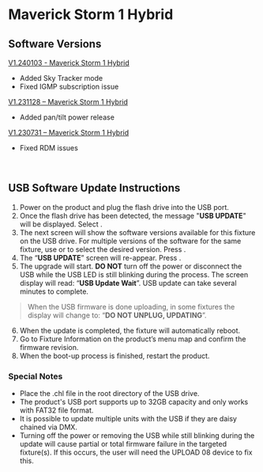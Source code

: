 # Maverick Storm 1 Hybrid

## Software Versions

[V1.240103 - Maverick Storm 1 Hybrid](https://github.com/Chauvet-Pro/MAVERICKSTORM1HYBRID/blob/24eb36d7b53355e77e9dc43432010ccb0c58a063/firmware/V1.240103.zip)
- Added Sky Tracker mode
- Fixed IGMP subscription issue
 
[V1.231128 – Maverick Storm 1 Hybrid](https://github.com/Chauvet-Pro/MAVERICKSTORM1HYBRID/blob/8841b0bb5735971ce0528bb9519e0385254d9f04/firmware/V1.231128.zip)
-	Added pan/tilt power release
  
[V1.230731 – Maverick Storm 1 Hybrid](https://github.com/Chauvet-Pro/MAVERICKSTORM1HYBRID/blob/5899ceda5837c5f333ccd4402ca39ae2922c1e4e/firmware/V1.230731.zip)
-	Fixed RDM issues

&nbsp; 

## USB Software Update Instructions
1. Power on the product and plug the flash drive into the USB port.
2.	Once the flash drive has been detected, the message "**USB UPDATE**" will be displayed. Select **<YES>**.  
3.	The next screen will show the software versions available for this fixture on the USB drive.  For multiple versions of the software for the same fixture, use **<UP>** or **<DOWN>** to select the desired version.  Press **<ENTER>**.
4.	The “**USB UPDATE**” screen will re-appear.  Press **<YES>**.
5.	The upgrade will start. **DO NOT** turn off the power or disconnect the USB while the USB LED is still blinking during the process. The screen display will read: “**USB Update Wait**”. USB update can take several minutes to complete.
   >When the USB firmware is done uploading, in some fixtures the display will change to: “**DO NOT UNPLUG, UPDATING**”.
6.	When the update is completed, the fixture will automatically reboot.
7.	Go to Fixture Information on the product’s menu map and confirm the firmware revision.
8.	When the boot-up process is finished, restart the product.

### Special Notes
* Place the .chl file in the root directory of the USB drive.
* The product's USB port supports up to 32GB capacity and only works with FAT32 file format.
* It is possible to update multiple units with the USB if they are daisy chained via DMX.
* Turning off the power or removing the USB while still blinking during the update will cause partial or total firmware failure in the targeted fixture(s). If this occurs, the user will need the UPLOAD 08 device to fix this.
 
